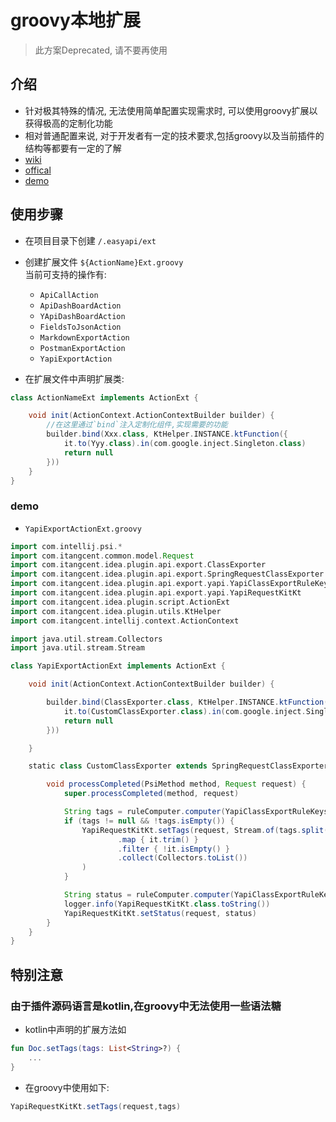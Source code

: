 # groovy本地扩展

> 此方案Deprecated, 请不要再使用

## 介绍

- 针对极其特殊的情况, 无法使用简单配置实现需求时, 可以使用groovy扩展以获得极高的定制化功能
- 相对普通配置来说, 对于开发者有一定的技术要求,包括groovy以及当前插件的结构等都要有一定的了解
- [wiki](https://en.wikipedia.org/wiki/Apache_Groovy)
- [offical](http://groovy-lang.org/)
- [demo](https://github.com/Earth-1610/spring-demo/tree/feature/ext/.easyapi/ext)

## 使用步骤

- 在项目目录下创建 `/.easyapi/ext`
- 创建扩展文件 `${ActionName}Ext.groovy`<br>当前可支持的操作有:
  - `ApiCallAction`
  - `ApiDashBoardAction`
  - `YApiDashBoardAction`
  - `FieldsToJsonAction`
  - `MarkdownExportAction`
  - `PostmanExportAction`
  - `YapiExportAction`

- 在扩展文件中声明扩展类:

```groovy
class ActionNameExt implements ActionExt {

    void init(ActionContext.ActionContextBuilder builder) {
        //在这里通过`bind`注入定制化组件,实现需要的功能
        builder.bind(Xxx.class, KtHelper.INSTANCE.ktFunction({
            it.to(Yyy.class).in(com.google.inject.Singleton.class)
            return null
        }))
    }
}
```

### demo

- `YapiExportActionExt.groovy`

```groovy
import com.intellij.psi.*
import com.itangcent.common.model.Request
import com.itangcent.idea.plugin.api.export.ClassExporter
import com.itangcent.idea.plugin.api.export.SpringRequestClassExporter
import com.itangcent.idea.plugin.api.export.yapi.YapiClassExportRuleKeys
import com.itangcent.idea.plugin.api.export.yapi.YapiRequestKitKt
import com.itangcent.idea.plugin.script.ActionExt
import com.itangcent.idea.plugin.utils.KtHelper
import com.itangcent.intellij.context.ActionContext

import java.util.stream.Collectors
import java.util.stream.Stream

class YapiExportActionExt implements ActionExt {

    void init(ActionContext.ActionContextBuilder builder) {

        builder.bind(ClassExporter.class, KtHelper.INSTANCE.ktFunction({
            it.to(CustomClassExporter.class).in(com.google.inject.Singleton.class)
            return null
        }))

    }

    static class CustomClassExporter extends SpringRequestClassExporter {

        void processCompleted(PsiMethod method, Request request) {
            super.processCompleted(method, request)

            String tags = ruleComputer.computer(YapiClassExportRuleKeys.TAG, method)
            if (tags != null && !tags.isEmpty()) {
                YapiRequestKitKt.setTags(request, Stream.of(tags.split("\n"))
                        .map { it.trim() }
                        .filter { !it.isEmpty() }
                        .collect(Collectors.toList())
                )
            }

            String status = ruleComputer.computer(YapiClassExportRuleKeys.STATUS, method)
            logger.info(YapiRequestKitKt.class.toString())
            YapiRequestKitKt.setStatus(request, status)
        }
    }
}
```

## 特别注意

### 由于插件源码语言是kotlin,在groovy中无法使用一些语法糖

- kotlin中声明的扩展方法如

```kotlin
fun Doc.setTags(tags: List<String>?) {
    ...
}
```

- 在groovy中使用如下:

```groovy
YapiRequestKitKt.setTags(request,tags)
```